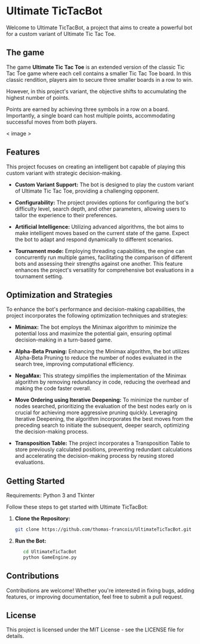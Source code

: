 
# Ultimate TicTacBot

Welcome to Ultimate TicTacBot, a project that aims to create a powerful bot for a custom variant of Ultimate Tic Tac Toe. 

## The game

The game **Ultimate Tic Tac Toe** is an extended version of the classic Tic Tac Toe game where each cell contains a smaller Tic Tac Toe board. In this classic rendition, players aim to secure three smaller boards in a row to win.

However, in this project's variant, the objective shifts to accumulating the highest number of points.

Points are earned by achieving three symbols in a row on a board. Importantly, a single board can host multiple points, accommodating successful moves from both players.

< image >

## Features
This project focuses on creating an intelligent bot capable of playing this custom variant with strategic decision-making.
- **Custom Variant Support:** The bot is designed to play the custom variant of Ultimate Tic Tac Toe, providing a challenging opponent.

- **Configurability:** The project provides options for configuring the bot's difficulty level, search depth, and other parameters, allowing users to tailor the experience to their preferences.
 
- **Artificial Intelligence:** Utilizing advanced algorithms, the bot aims to make intelligent moves based on the current state of the game. Expect the bot to adapt and respond dynamically to different scenarios.

- **Tournament mode:** Employing threading capabilities, the engine can concurrently run multiple games, facilitating the comparison of different bots and assessing their strengths against one another. This feature enhances the project's versatility for comprehensive bot evaluations in a tournament setting.


## Optimization and Strategies

To enhance the bot's performance and decision-making capabilities, the project incorporates the following optimization techniques and strategies:

-   **Minimax:** The bot employs the Minimax algorithm to minimize the potential loss and maximize the potential gain, ensuring optimal decision-making in a turn-based game.
    
-   **Alpha-Beta Pruning:** Enhancing the Minimax algorithm, the bot utilizes Alpha-Beta Pruning to reduce the number of nodes evaluated in the search tree, improving computational efficiency.
    
-   **NegaMax:** This strategy simplifies the implementation of the Minimax algorithm by removing redundancy in code, reducing the overhead and making the code faster overall.
    
-   **Move Ordering using Iterative Deepening:** To minimize the number of nodes searched, prioritizing the evaluation of the best nodes early on is crucial for achieving more aggressive pruning quickly. Leveraging Iterative Deepening, the algorithm incorporates the best moves from the preceding search to initiate the subsequent, deeper search, optimizing the decision-making process.
    
-   **Transposition Table:** The project incorporates a Transposition Table to store previously calculated positions, preventing redundant calculations and accelerating the decision-making process by reusing stored evaluations.

## Getting Started

Requirements: Python 3 and Tkinter  

Follow these steps to get started with Ultimate TicTacBot:

1. **Clone the Repository:**
   ```bash
   git clone https://github.com/thomas-francois/UltimateTicTacBot.git
2. **Run the Bot:**
	```bash
	   cd UltimateTicTacBot
	   python GameEngine.py
## Contributions

Contributions are welcome!
Whether you're interested in fixing bugs, adding features, or improving documentation, feel free to submit a pull request.

## License

This project is licensed under the MIT License - see the LICENSE file for details.
